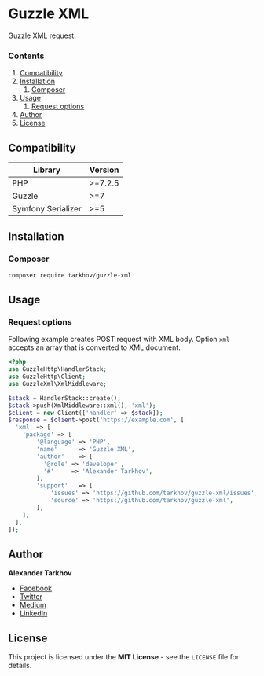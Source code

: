 # Guzzle XML

Guzzle XML request.

### Contents

1. [Compatibility](#compatibility)
2. [Installation](#installation)
   1. [Composer](#composer)
3. [Usage](#usage)
   1. [Request options](#request-options)
4. [Author](#author)
5. [License](#license)

## Compatibility

Library | Version
------- | -------
PHP | >=7.2.5
Guzzle | >=7
Symfony Serializer | >=5

## Installation

### Composer

```bash
composer require tarkhov/guzzle-xml
```

## Usage

### Request options

Following example creates POST request with XML body. Option `xml` accepts an array that is converted to XML document.

```php
<?php
use GuzzleHttp\HandlerStack;
use GuzzleHttp\Client;
use GuzzleXml\XmlMiddleware;

$stack = HandlerStack::create();
$stack->push(XmlMiddleware::xml(), 'xml');
$client = new Client(['handler' => $stack]);
$response = $client->post('https://example.com', [
  'xml' => [
    'package' => [
        '@language' => 'PHP',
        'name'      => 'Guzzle XML',
        'author'    => [
          '@role' => 'developer',
          '#'     => 'Alexander Tarkhov',
        ],
        'support'   => [
            'issues' => 'https://github.com/tarkhov/guzzle-xml/issues',
            'source' => 'https://github.com/tarkhov/guzzle-xml',
        ],
    ],
  ],
]);
```

## Author

**Alexander Tarkhov**

* [Facebook](https://www.facebook.com/alex.tarkhov)
* [Twitter](https://twitter.com/alextarkhov)
* [Medium](https://medium.com/@tarkhov)
* [LinkedIn](https://www.linkedin.com/in/tarkhov/)

## License

This project is licensed under the **MIT License** - see the `LICENSE` file for details.
